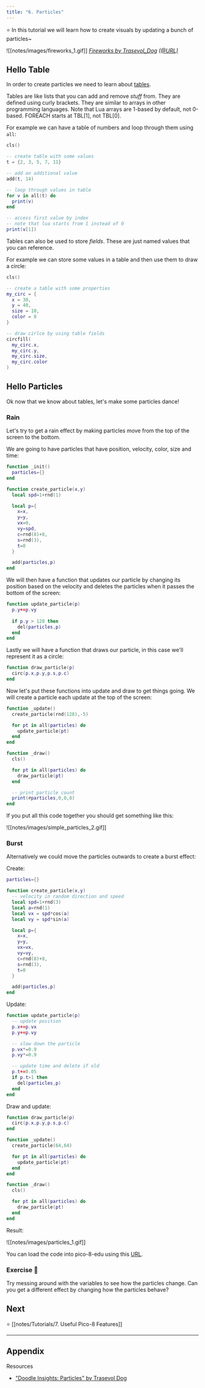 ```yaml
---
title: "6. Particles"
---
```


⭐️ In this tutorial we will learn how to create visuals by updating a bunch of particles~

![[notes/images/fireworks_1.gif]]
*[Fireworks by Trasevol_Dog](https://trasevol.dog/2017/04/04/doodle-insights-11-particles/) [(@URL)](https://pico-8-edu.com/?c=AHB4YQQZAgXrwdmXP8Hh7-ACzfmPsFEGb1AeH0YnjV8fBcUL5NH5L5E8w8ADDHQP0aYPEDdPsBEETZmOHPgWpx11XnFbcZoDdl7DUg9w3BO05y0MNnkYBQ-xFmNZWo2_RbfZjW5Fi2tdPzZWDh53XZ-29V7TlknfJ-FiEHexzECcOeLAlQNnXDDauG3WbYE37JFPeGZhZ3QjLh5iZmWgsmx76OqVljbMgHDA2sioXQe23awhGK5kguFQIxpJktndUIfMNGtVubC3lo3ZcXquCqs5y6xatq2CsqtX3Tg0KFwSNHZdsktg552mlhC4cXBzIc4nXI-UVdHOiOu1ojQwuZmUamO_RyuNElhfcSK5ZJut5eHEPoKlw0bcbJccFyRCCzNLq76zpfuafCEZlUrP4JVu1FErBqXWoZxOTfFpCbrESs2a-kOuHzgz45ZJ1WVpqE1FtbDY3ir11Le3N7pprdVOLG2wGshaJ0km9EnhndB6m2nntqjz02KT_Wox0VA9sw9mF72nHRFthdNTIwJp4igeCZqtPb2nYQO0ivVJotl9vVqFmKEskKobWMsSgaaNjYV20shRsdTMBOLtKcSQ1Ss8EzVBsjaoPr043C40k-nImvx41CaSyg2iBOmMOj1GpAe7zXBoSnv8WgzlV-WDW-lxKO6-MiabQ4bRrlGsckLtlF4fHQ==&g=w-w-w-w1HQHw-w2Xw-w3Xw-w2HQH)* 

## Hello Table

In order to create particles we need to learn about [tables](https://pico-8.fandom.com/wiki/Tables).

Tables are like lists that you can add and remove *stuff* from. They are defined using curly brackets. They are similar to arrays in other programming languages. Note that Lua arrays are 1-based by default, not 0-based. FOREACH starts at TBL[1], not TBL[0].

For example we can have a table of numbers and loop through them using `all`:

```lua
cls()

-- create table with some values
t = {2, 3, 5, 7, 11}

-- add an additional value
add(t, 14)

-- loop through values in table
for v in all(t) do
  print(v)
end

-- access first value by index
-- note that lua starts from 1 instead of 0
print(v[1])
```

Tables can also be used to store *fields*. These are just named values that you can reference.

For example we can store some values in a table and then use them to draw a circle:

```lua
cls()

-- create a table with some properties
my_circ = {
  x = 30,
  y = 40,
  size = 10,
  color = 8
}

-- draw cirlce by using table fields
circfill(
  my_circ.x,
  my_circ.y,
  my_circ.size,
  my_circ.color
)
```

## Hello Particles

Ok now that we know about tables, let's make some particles dance!

### Rain

Let's try to get a rain effect by making particles move from the top of the screen to the bottom.

We are going to have particles that have position, velocity, color, size and time:

```lua
function _init()
  particles={}
end

function create_particle(x,y)
  local spd=1+rnd(1)

  local p={
    x=x,
    y=y,
    vx=0,
    vy=spd,
    c=rnd(8)+8,
    s=rnd(3),
    t=0
  }

  add(particles,p)
end
```

We will then have a function that updates our particle by changing its position based on the velocity and deletes the particles when it passes the bottom of the screen:

```lua
function update_particle(p)
  p.y+=p.vy
  
  if p.y > 128 then
    del(particles,p)
  end
end
```

Lastly we will have a function that draws our particle, in this case we'll represent it as a circle:

```lua
function draw_particle(p)
  circ(p.x,p.y,p.s,p.c)
end
```

Now let's put these functions into update and draw to get things going. We will create a particle each update at the top of the screen:

```lua
function _update()
  create_particle(rnd(128),-5)

  for pt in all(particles) do
    update_particle(pt)
  end
end

function _draw()
  cls()

  for pt in all(particles) do
    draw_particle(pt)
  end

  -- print particle count
  print(#particles,0,0,8)
end
```

If you put all this code together you should get something like this:

![[notes/images/simple_particles_2.gif]]

### Burst

Alternatively we could move the particles outwards to create a burst effect:

Create:
```lua
particles={}

function create_particle(x,y)
  -- velocity in random direction and speed
  local spd=1+rnd(3)
  local a=rnd(1)
  local vx = spd*cos(a) 
  local vy = spd*sin(a)

  local p={
    x=x,
    y=y,
    vx=vx,
    vy=vy,
    c=rnd(8)+8,
    s=rnd(3),
    t=0
  }

  add(particles,p)
end
```

Update:
```lua
function update_particle(p)
  -- update position
  p.x+=p.vx
  p.y+=p.vy

  -- slow down the particle
  p.vx*=0.9
  p.vy*=0.9

  -- update time and delete if old
  p.t+=0.05
  if p.t>1 then
    del(particles,p)
  end
end
```

Draw and update:
```lua
function draw_particle(p)
  circ(p.x,p.y,p.s,p.c)
end

function _update()
  create_particle(64,64)

  for pt in all(particles) do
    update_particle(pt)
  end
end

function _draw()
  cls()

  for pt in all(particles) do
    draw_particle(pt)
  end
end
```

Result:

![[notes/images/particles_1.gif]]

You can load the code into pico-8-edu using this [URL](https://www.pico-8-edu.com/?c=AHB4YQLZAW8CAC5Mji5tjK1srmevT0HBrM5tjC7tzQ1kTK4sjA7g6oPdO-0Q_y8xv7AbXBAUD5He-wSXn-8Obdi8QfIMxzfnl4_QNV0Xy4b5IXqHZ2iCTCtAJiDN3ZCcd9NBaV4NXbVj6rQ0TGl4rCwNRFIhF_2sbMRpGxofM8asVgaMsWTsmfotvBAGfVNsGSltCqMtRE3iyaBJElcOSA7dlu8k1uv9tBK5bys8yxWvIS8yshTMiCIPbJQjYzOdMHqeIkuE0VfIogR3zWz0UbRSeWnGS0FrrKbZ6ia687wWes1YI60vquNElfKdBS3VbG3rGeYWsmipWHuHZqipDNPGi6Un9BfSd1AOuXKzHsjbWv9oLBmVK2cWCJZ4JJBzRxMPvIVmeRfyKFkULlgULPDAhg8asXMPq51FekGK8D3xxCxJBJlGhsp8c0QPpl8QI89oNRFKNEmmH5lKudTGo1KiNVYN5NLi-61rXmFxAQ==&g=w-w-w-w1HQHw-w2Xw-w3Xw-w2HQH).

### Exercise 🍓

Try messing around with the variables to see how the particles change. Can you get a different effect by changing how the particles behave?

## Next

⭐️ [[notes/Tutorials/7. Useful Pico-8 Features]]


<hr>

## Appendix

Resources
- ["Doodle Insights: Particles" by Trasevol Dog](https://trasevol.dog/2017/04/04/doodle-insights-11-particles/)